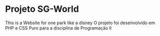 # Projeto SG-World 

This is a Website for one park like a disney
O projeto foi desenvolvido em PHP e CSS Puro para a disciplina de Programação II 
